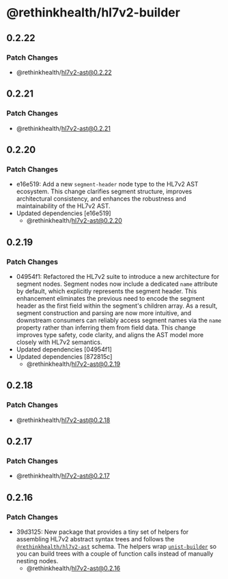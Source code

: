 # @rethinkhealth/hl7v2-builder

## 0.2.22

### Patch Changes

- @rethinkhealth/hl7v2-ast@0.2.22

## 0.2.21

### Patch Changes

- @rethinkhealth/hl7v2-ast@0.2.21

## 0.2.20

### Patch Changes

- e16e519: Add a new `segment-header` node type to the HL7v2 AST ecosystem. This change clarifies segment structure, improves architectural consistency, and enhances the robustness and maintainability of the HL7v2 AST.
- Updated dependencies [e16e519]
  - @rethinkhealth/hl7v2-ast@0.2.20

## 0.2.19

### Patch Changes

- 04954f1: Refactored the HL7v2 suite to introduce a new architecture for segment nodes. Segment nodes now include a dedicated `name` attribute by default, which explicitly represents the segment header. This enhancement eliminates the previous need to encode the segment header as the first field within the segment's children array. As a result, segment construction and parsing are now more intuitive, and downstream consumers can reliably access segment names via the `name` property rather than inferring them from field data. This change improves type safety, code clarity, and aligns the AST model more closely with HL7v2 semantics.
- Updated dependencies [04954f1]
- Updated dependencies [872815c]
  - @rethinkhealth/hl7v2-ast@0.2.19

## 0.2.18

### Patch Changes

- @rethinkhealth/hl7v2-ast@0.2.18

## 0.2.17

### Patch Changes

- @rethinkhealth/hl7v2-ast@0.2.17

## 0.2.16

### Patch Changes

- 39d3125: New package that provides a tiny set of helpers for assembling HL7v2 abstract syntax trees and follows the [`@rethinkhealth/hl7v2-ast`](../hl7v2-ast/) schema. The helpers wrap [`unist-builder`](https://github.com/syntax-tree/unist-builder) so you can build trees with a couple of function calls instead of manually nesting nodes.
  - @rethinkhealth/hl7v2-ast@0.2.16
